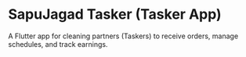 # SapuJagad Tasker (Tasker App)

A Flutter app for cleaning partners (Taskers) to receive orders, manage schedules, and track earnings.